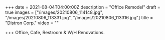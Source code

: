 +++
date = 2021-08-04T04:00:00Z
description = "Office Remodel"
draft = true
images = ["/images/20210806_114148.jpg", "/images/20210806_113331.jpg", "/images/20210806_113316.jpg"]
title = "Distron Corp."
video = ""

+++
Office, Cafe, Restroom & W/H Renovations.